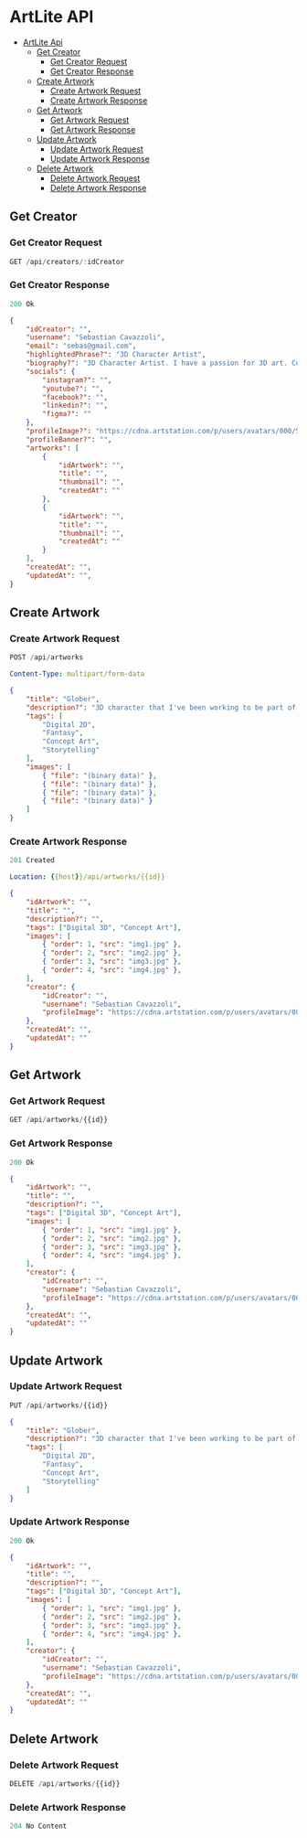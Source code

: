 # ArtLite API
- [ArtLite Api](#buber-breakfast-api)
  - [Get Creator](#get-creator)
    - [Get Creator Request](#get-creator-request)
    - [Get Creator Response](#get-creator-response)
  - [Create Artwork](#create-artwork)
    - [Create Artwork Request](#create-artwork-request)
    - [Create Artwork Response](#create-artwork-response)
  - [Get Artwork](#get-artwork)
    - [Get Artwork Request](#get-artwork-request)
    - [Get Artwork Response](#get-artwork-response)
  - [Update Artwork](#update-artwork)
    - [Update Artwork Request](#update-artwork-request)
    - [Update Artwork Response](#update-artwork-response)
  - [Delete Artwork](#delete-artwork)
    - [Delete Artwork Request](#delete-artwork-request)
    - [Delete Artwork Response](#delete-artwork-response)


## Get Creator

### Get Creator Request

```js
GET /api/creators/:idCreator
```

### Get Creator Response

```js
200 Ok
```

```json
{
    "idCreator": "",
    "username": "Sebastian Cavazzoli",
    "email": "sebas@gmail.com",
    "highlightedPhrase?": "3D Character Artist",
    "biography?": "3D Character Artist. I have a passion for 3D art. Currently working on my own personal projects!",
    "socials": {
        "instagram?": "",
        "youtube?": "",
        "facebook?": "",
        "linkedin?": "",
        "figma?": ""
    },
    "profileImage?": "https://cdna.artstation.com/p/users/avatars/000/583/624/large/21ab51c6fdec0656327acd1decc6b95f.jpg?1521491898",
    "profileBanner?": "",
    "artworks": [
        {
            "idArtwork": "",
            "title": "",
            "thumbnail": "",
            "createdAt": ""
        },
        {
            "idArtwork": "",
            "title": "",
            "thumbnail": "",
            "createdAt": ""
        }
    ],
    "createdAt": "",
    "updatedAt": "",
}


```


## Create Artwork

### Create Artwork Request

```js
POST /api/artworks
```

```yml
Content-Type: multipart/form-data
```

```json
{
    "title": "Glober",
    "description?": "3D character that I've been working to be part of Globant Game Studio's Portfolio.",
    "tags": [
        "Digital 2D",
        "Fantasy",
        "Concept Art",
        "Storytelling"
    ],
    "images": [
        { "file": "(binary data)" },
        { "file": "(binary data)" },
        { "file": "(binary data)" },
        { "file": "(binary data)" }
    ]
}
```

### Create Artwork Response

```js
201 Created
```

```yml
Location: {{host}}/api/artworks/{{id}}
```

```json
{
    "idArtwork": "",
    "title": "",
    "description?": "",
    "tags": ["Digital 3D", "Concept Art"],
    "images": [
        { "order": 1, "src": "img1.jpg" },
        { "order": 2, "src": "img2.jpg" },
        { "order": 3, "src": "img3.jpg" },
        { "order": 4, "src": "img4.jpg" },
    ],
    "creator": {
        "idCreator": "",
        "username": "Sebastian Cavazzoli",
        "profileImage": "https://cdna.artstation.com/p/users/avatars/000/583/624/large/21ab51c6fdec0656327acd1decc6b95f.jpg?1521491898",
    },
    "createdAt": "",
    "updatedAt": ""
}

```

## Get Artwork

### Get Artwork Request

```js
GET /api/artworks/{{id}}
```

### Get Artwork Response

```js
200 Ok
```

```json
{
    "idArtwork": "",
    "title": "",
    "description?": "",
    "tags": ["Digital 3D", "Concept Art"],
    "images": [
        { "order": 1, "src": "img1.jpg" },
        { "order": 2, "src": "img2.jpg" },
        { "order": 3, "src": "img3.jpg" },
        { "order": 4, "src": "img4.jpg" },
    ],
    "creator": {
        "idCreator": "",
        "username": "Sebastian Cavazzoli",
        "profileImage": "https://cdna.artstation.com/p/users/avatars/000/583/624/large/21ab51c6fdec0656327acd1decc6b95f.jpg?1521491898",
    },
    "createdAt": "",
    "updatedAt": ""
}
```

## Update Artwork

### Update Artwork Request

```js
PUT /api/artworks/{{id}}
```

```json
{
    "title": "Glober",
    "description?": "3D character that I've been working to be part of Globant Game Studio's Portfolio.",
    "tags": [
        "Digital 2D",
        "Fantasy",
        "Concept Art",
        "Storytelling"
    ]
}
```

### Update Artwork Response

```js
200 Ok
```

```json
{
    "idArtwork": "",
    "title": "",
    "description?": "",
    "tags": ["Digital 3D", "Concept Art"],
    "images": [
        { "order": 1, "src": "img1.jpg" },
        { "order": 2, "src": "img2.jpg" },
        { "order": 3, "src": "img3.jpg" },
        { "order": 4, "src": "img4.jpg" },
    ],
    "creator": {
        "idCreator": "",
        "username": "Sebastian Cavazzoli",
        "profileImage": "https://cdna.artstation.com/p/users/avatars/000/583/624/large/21ab51c6fdec0656327acd1decc6b95f.jpg?1521491898",
    },
    "createdAt": "",
    "updatedAt": ""
}

```

## Delete Artwork

### Delete Artwork Request

```js
DELETE /api/artworks/{{id}}
```

### Delete Artwork Response

```js
204 No Content
```
